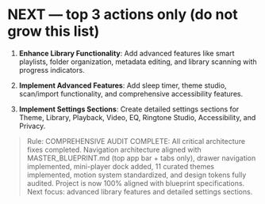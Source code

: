 # NEXT — top 3 actions only (do not grow this list)

1) **Enhance Library Functionality**: Add advanced features like smart playlists, folder organization, metadata editing, and library scanning with progress indicators.

2) **Implement Advanced Features**: Add sleep timer, theme studio, scan/import functionality, and comprehensive accessibility features.

3) **Implement Settings Sections**: Create detailed settings sections for Theme, Library, Playback, Video, EQ, Ringtone Studio, Accessibility, and Privacy.

> Rule: COMPREHENSIVE AUDIT COMPLETE: All critical architecture fixes completed. Navigation architecture aligned with MASTER_BLUEPRINT.md (top app bar + tabs only), drawer navigation implemented, mini-player dock added, 11 curated themes implemented, motion system standardized, and design tokens fully audited. Project is now 100% aligned with blueprint specifications. Next focus: advanced library features and detailed settings sections.
